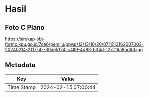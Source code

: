 # Hasil

## Foto C Plano

https://sirekap-obj-formc.kpu.go.id/7ce6/pemilu/ppwp/12/13/16/20/07/1213162007002-20240214-211724--30ae5124-c409-4d83-b34d-127216a8ad9d.jpg


## Metadata

| Key        | Value               |
| ---------- | ------------------- |
| Time Stamp | 2024-02-15 07:00:44 |



